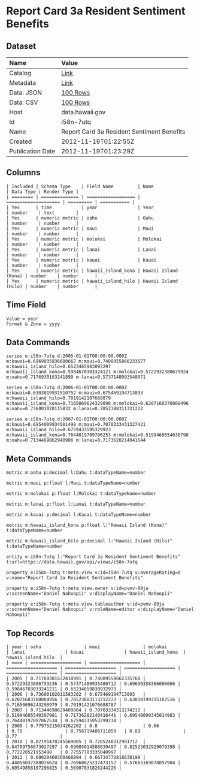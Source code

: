 # Report Card 3a Resident Sentiment Benefits

## Dataset

| Name | Value |
| :--- | :---- |
| Catalog | [Link](https://catalog.data.gov/dataset/report-card-3a-resident-sentiment-benefits-28da4) |
| Metadata | [Link](https://data.hawaii.gov/api/views/i58n-7utq) |
| Data: JSON | [100 Rows](https://data.hawaii.gov/api/views/i58n-7utq/rows.json?max_rows=100) |
| Data: CSV | [100 Rows](https://data.hawaii.gov/api/views/i58n-7utq/rows.csv?max_rows=100) |
| Host | data.hawaii.gov |
| Id | i58n-7utq |
| Name | Report Card 3a Resident Sentiment Benefits |
| Created | 2012-11-19T01:22:55Z |
| Publication Date | 2012-11-19T01:23:29Z |

## Columns

```ls
| Included | Schema Type    | Field Name         | Name                 | Data Type | Render Type |
| ======== | ============== | ================== | ==================== | ========= | =========== |
| Yes      | time           | year               | Year                 | number    | text        |
| Yes      | numeric metric | oahu               | Oahu                 | number    | number      |
| Yes      | numeric metric | maui               | Maui                 | number    | number      |
| Yes      | numeric metric | molokai            | Molokai              | number    | number      |
| Yes      | numeric metric | lanai              | Lanai                | number    | number      |
| Yes      | numeric metric | kauai              | Kauai                | number    | number      |
| Yes      | numeric metric | hawaii_island_kona | Hawaii Island (Kona) | number    | number      |
| Yes      | numeric metric | hawaii_island_hilo | Hawaii Island (Hilo) | number    | number      |
```

## Time Field

```ls
Value = year
Format & Zone = yyyy
```

## Data Commands

```ls
series e:i58n-7utq d:2005-01-01T00:00:00.000Z m:kauai=0.6969035836600667 m:maui=0.7408955066233577 m:hawaii_island_hilo=0.6523465983093297 m:hawaii_island_kona=0.5984670303324121 m:molokai=0.5722932380675924 m:oahu=0.7176930163241899 m:lanai=0.5737148093548071

series e:i58n-7utq d:2006-01-01T00:00:00.000Z m:kauai=0.6303019931510752 m:maui=0.675469194713893 m:hawaii_island_hilo=0.7019142107668879 m:hawaii_island_kona=0.7165069624329098 m:molokai=0.6207168370008496 m:oahu=0.736001020115832 m:lanai=0.7852388311321222

series e:i58n-7utq d:2007-01-01T00:00:00.000Z m:kauai=0.6954009934501498 m:maui=0.7070333431327421 m:hawaii_island_hilo=0.6759433595329923 m:hawaii_island_kona=0.7644019709706253 m:molokai=0.5199460554030798 m:oahu=0.7134469862940986 m:lanai=0.7173628214041644
```

## Meta Commands

```ls
metric m:oahu p:decimal l:Oahu t:dataTypeName=number

metric m:maui p:float l:Maui t:dataTypeName=number

metric m:molokai p:float l:Molokai t:dataTypeName=number

metric m:lanai p:float l:Lanai t:dataTypeName=number

metric m:kauai p:decimal l:Kauai t:dataTypeName=number

metric m:hawaii_island_kona p:float l:"Hawaii Island (Kona)" t:dataTypeName=number

metric m:hawaii_island_hilo p:decimal l:"Hawaii Island (Hilo)" t:dataTypeName=number

entity e:i58n-7utq l:"Report Card 3a Resident Sentiment Benefits" t:url=https://data.hawaii.gov/api/views/i58n-7utq

property e:i58n-7utq t:meta.view v:id=i58n-7utq v:averageRating=0 v:name="Report Card 3a Resident Sentiment Benefits"

property e:i58n-7utq t:meta.view.owner v:id=pvmv-89ja v:screenName="Daniel Nahoopii" v:displayName="Daniel Nahoopii"

property e:i58n-7utq t:meta.view.tableauthor v:id=pvmv-89ja v:screenName="Daniel Nahoopii" v:roleName=editor v:displayName="Daniel Nahoopii"
```

## Top Records

```ls
| year | oahu                | maui                | molokai             | lanai               | kauai               | hawaii_island_kona  | hawaii_island_hilo  | 
| ==== | =================== | =================== | =================== | =================== | =================== | =================== | =================== | 
| 2005 | 0.71769301632418991 | 0.74089550662335768 | 0.57229323806759236 | 0.57371480935480712 | 0.69690358366006666 | 0.59846703033241211 | 0.65234659830932973 | 
| 2006 | 0.73600102011583202 | 0.675469194713893   | 0.62071683700084956 | 0.78523883113212223 | 0.63030199315107516 | 0.71650696243290979 | 0.70191421076688787 | 
| 2007 | 0.71344698629409864 | 0.70703334313274213 | 0.51994605540307981 | 0.71736282140416441 | 0.69540099345014983 | 0.76440197097062534 | 0.67594335953299234 | 
| 2009 | 0.77975215034262202 | 0.8                 | 0.66                | 0.79                | 0.756719406711859   | 0.83                | 0.77                | 
| 2010 | 0.82191478245569005 | 0.7205248312901712  | 0.64709756673027297 | 0.69005014588839497 | 0.82523032929079398 | 0.772220521953498   | 0.77557783335040997 | 
| 2012 | 0.69020460360468894 | 0.66734772818638199 | 0.44056037388076624 | 0.76960825237473152 | 0.57665169078897904 | 0.60549856197296825 | 0.56907831826244226 | 
```